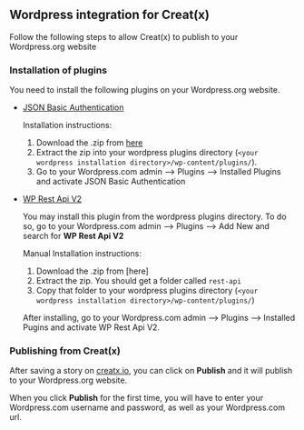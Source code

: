 ## Wordpress integration for Creat(x)

Follow the following steps to allow Creat(x) to publish to your Wordpress.org website

### Installation of plugins
You need to install the following plugins on your Wordpress.org website.
* [JSON Basic Authentication](https://github.com/WP-API/Basic-Auth)

  Installation instructions:

  1. Download the .zip from [here](https://github.com/WP-API/Basic-Auth/archive/master.zip)
  2. Extract the zip into your wordpress plugins directory (`<your wordpress installation directory>/wp-content/plugins/`).
  3. Go to your Wordpress.com admin --> Plugins --> Installed Plugins and activate JSON Basic Authentication

* [WP Rest Api V2](http://v2.wp-api.org/)

  You may install this plugin from the wordpress plugins directory. To do so, go to your Wordpress.com admin --> Plugins --> Add New and search for **WP Rest Api V2**

  Manual Installation instructions:

  1. Download the .zip from [here]
  2. Extract the zip. You should get a folder called `rest-api`
  3. Copy that folder to your wordpress plugins directory (`<your wordpress installation directory>/wp-content/plugins/`)

  After installing, go to your Wordpress.com admin --> Plugins --> Installed Pugins and activate WP Rest Api V2.

### Publishing from Creat(x)
After saving a story on [creatx.io](http://staging2.creatx.io), you can click on **Publish** and it will publish to your Wordpress.org website.

When you click **Publish** for the first time, you will have to enter your Wordpress.com username and password, as well as your Wordpress.com url.
